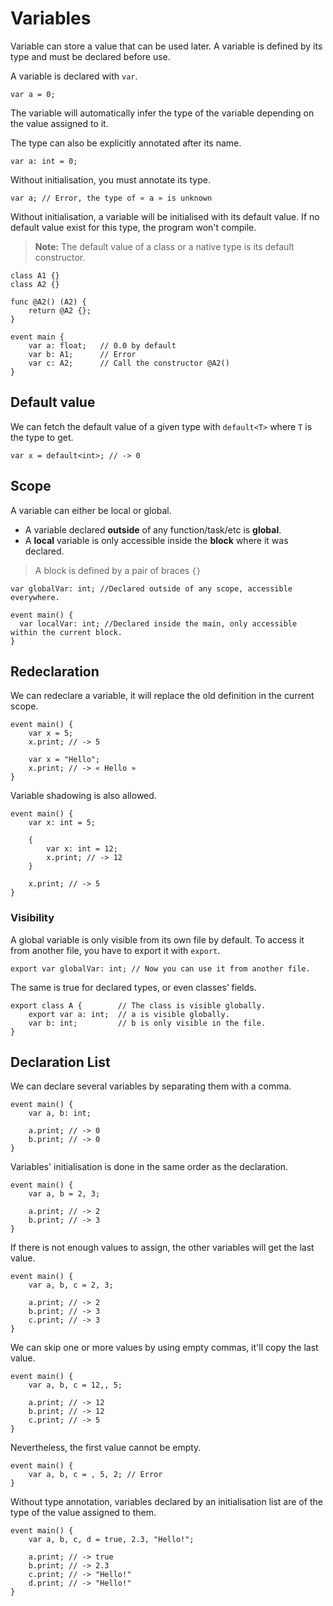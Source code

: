# Variables

Variable can store a value that can be used later.
A variable is defined by its type and must be declared before use.

A variable is declared with `var`.
```grimoire
var a = 0;
```

The variable will automatically infer the type of the variable depending on the value assigned to it.

The type can also be explicitly annotated after its name.
```grimoire
var a: int = 0;
```

Without initialisation, you must annotate its type.
```grimoire
var a; // Error, the type of « a » is unknown
```

Without initialisation, a variable will be initialised with its default value.
If no default value exist for this type, the program won't compile.
> **Note:** The default value of a class or a native type is its default constructor.
```grimoire
class A1 {}
class A2 {}

func @A2() (A2) {
    return @A2 {};
}

event main {
    var a: float;   // 0.0 by default
    var b: A1;      // Error
    var c: A2;      // Call the constructor @A2()
}
```

## Default value

We can fetch the default value of a given type with `default<T>` where `T` is the type to get.
```grimoire
var x = default<int>; // -> 0
```

## Scope
A variable can either be local or global.
* A variable declared **outside** of any function/task/etc is **global**.
* A **local** variable is only accessible inside the **block** where it was declared.
> A block is defined by a pair of braces `{}`

```grimoire
var globalVar: int; //Declared outside of any scope, accessible everywhere.

event main() {
  var localVar: int; //Declared inside the main, only accessible within the current block.
}
```

## Redeclaration
We can redeclare a variable, it will replace the old definition in the current scope.
```grimoire
event main() {
    var x = 5;
    x.print; // -> 5

    var x = "Hello";
    x.print; // -> « Hello »
}
```

Variable shadowing is also allowed.
```grimoire
event main() {
    var x: int = 5;

    {
        var x: int = 12;
        x.print; // -> 12
    }

    x.print; // -> 5
}
```

### Visibility
A global variable is only visible from its own file by default.
To access it from another file, you have to export it with `export`.
```grimoire
export var globalVar: int; // Now you can use it from another file.
```

The same is true for declared types, or even classes’ fields. 
```grimoire
export class A {        // The class is visible globally.
    export var a: int;  // a is visible globally.
    var b: int;         // b is only visible in the file.
}
```

## Declaration List

We can declare several variables by separating them with a comma.
```grimoire
event main() {
    var a, b: int;

    a.print; // -> 0
    b.print; // -> 0
}
```

Variables' initialisation is done in the same order as the declaration.
```grimoire
event main() {
    var a, b = 2, 3;

    a.print; // -> 2
    b.print; // -> 3
}
```

If there is not enough values to assign, the other variables will get the last value.
```grimoire
event main() {
    var a, b, c = 2, 3;

    a.print; // -> 2
    b.print; // -> 3
    c.print; // -> 3
}
```

We can skip one or more values by using empty commas, it'll copy the last value.
```grimoire
event main() {
    var a, b, c = 12,, 5;

    a.print; // -> 12
    b.print; // -> 12
    c.print; // -> 5
}
```

Nevertheless, the first value cannot be empty.
```grimoire
event main() {
    var a, b, c = , 5, 2; // Error
}
```

Without type annotation, variables declared by an initialisation list are of the type of the value assigned to them.
```grimoire
event main() {
    var a, b, c, d = true, 2.3, "Hello!";

    a.print; // -> true
    b.print; // -> 2.3
    c.print; // -> "Hello!"
    d.print; // -> "Hello!"
}
```